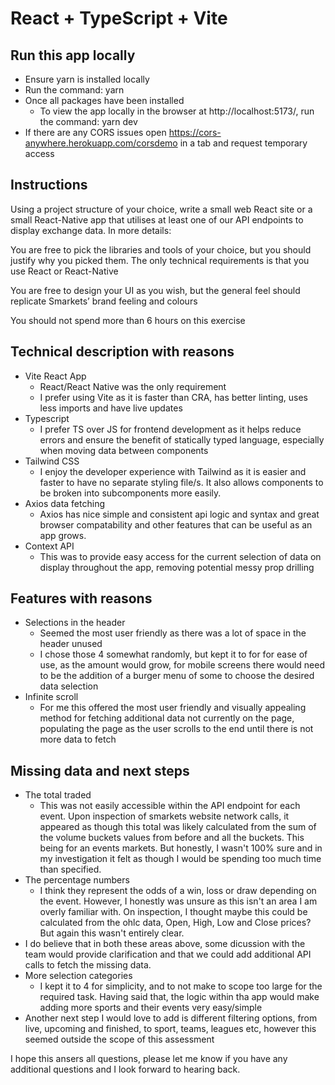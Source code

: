 # React + TypeScript + Vite

## Run this app locally

- Ensure yarn is installed locally
- Run the command: yarn
- Once all packages have been installed
  - To view the app locally in the browser at http://localhost:5173/, run the command: yarn dev
- If there are any CORS issues open https://cors-anywhere.herokuapp.com/corsdemo in a tab and request temporary access

## Instructions

Using a project structure of your choice, write a small web React site or a small React-Native app that utilises at least one of our API endpoints to display exchange data. In more details:

You are free to pick the libraries and tools of your choice, but you should justify why you picked them. The only technical requirements is that you use React or React-Native

You are free to design your UI as you wish, but the general feel should replicate Smarkets’ brand feeling and colours

You should not spend more than 6 hours on this exercise

## Technical description with reasons

- Vite React App
  - React/React Native was the only requirement
  - I prefer using Vite as it is faster than CRA, has better linting, uses less imports and have live updates
- Typescript
  - I prefer TS over JS for frontend development as it helps reduce errors and ensure the benefit of statically typed language, especially when moving data between components
- Tailwind CSS
  - I enjoy the developer experience with Tailwind as it is easier and faster to have no separate styling file/s. It also allows components to be broken into subcomponents more easily.
- Axios data fetching
  - Axios has nice simple and consistent api logic and syntax and great browser compatability and other features that can be useful as an app grows.
- Context API
  - This was to provide easy access for the current selection of data on display throughout the app, removing potential messy prop drilling

## Features with reasons

- Selections in the header
  - Seemed the most user friendly as there was a lot of space in the header unused
  - I chose those 4 somewhat randomly, but kept it to for for ease of use, as the amount would grow, for mobile screens there would need to be the addition of a burger menu of some to choose the desired data selection
- Infinite scroll
  - For me this offered the most user friendly and visually appealing method for fetching additional data not currently on the page, populating the page as the user scrolls to the end until there is not more data to fetch

## Missing data and next steps

- The total traded
  - This was not easily accessible within the API endpoint for each event. Upon inspection of smarkets website network calls, it appeared as though this total was likely calculated from the sum of the volume buckets values from before and all the buckets. This being for an events markets. But honestly, I wasn't 100% sure and in my investigation it felt as though I would be spending too much time than specified.
- The percentage numbers
  - I think they represent the odds of a win, loss or draw depending on the event. However, I honestly was unsure as this isn't an area I am overly familiar with. On inspection, I thought maybe this could be calculated from the ohlc data, Open, High, Low and Close prices? But again this wasn't entirely clear.
- I do believe that in both these areas above, some dicussion with the team would provide clarification and that we could add additional API calls to fetch the missing data.
- More selection categories
  - I kept it to 4 for simplicity, and to not make to scope too large for the required task. Having said that, the logic within tha app would make adding more sports and their events very easy/simple
- Another next step I would love to add is different filtering options, from live, upcoming and finished, to sport, teams, leagues etc, however this seemed outside the scope of this assessment

I hope this ansers all questions, please let me know if you have any additional questions and I look forward to hearing back.
